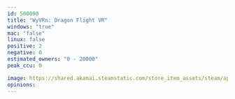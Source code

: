 ```yaml
---
id: 500090
title: "WyVRn: Dragon Flight VR"
windows: "true"
mac: "false"
linux: false
positive: 2
negative: 0
estimated_owners: "0 - 20000"
peak_ccu: 0

image: https://shared.akamai.steamstatic.com/store_item_assets/steam/apps/500090/header.jpg?t=1576256481
opinions:
---
```

